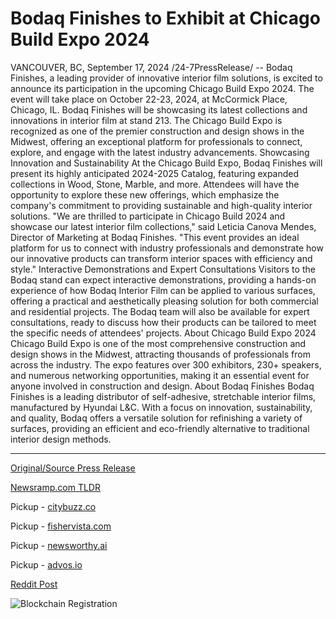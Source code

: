 # Bodaq Finishes to Exhibit at Chicago Build Expo 2024

VANCOUVER, BC, September 17, 2024 /24-7PressRelease/ -- Bodaq Finishes, a leading provider of innovative interior film solutions, is excited to announce its participation in the upcoming Chicago Build Expo 2024. The event will take place on October 22-23, 2024, at McCormick Place, Chicago, IL.  Bodaq Finishes will be showcasing its latest collections and innovations in interior film at stand 213. The Chicago Build Expo is recognized as one of the premier construction and design shows in the Midwest, offering an exceptional platform for professionals to connect, explore, and engage with the latest industry advancements.  Showcasing Innovation and Sustainability  At the Chicago Build Expo, Bodaq Finishes will present its highly anticipated 2024-2025 Catalog, featuring expanded collections in Wood, Stone, Marble, and more. Attendees will have the opportunity to explore these new offerings, which emphasize the company's commitment to providing sustainable and high-quality interior solutions.  "We are thrilled to participate in Chicago Build 2024 and showcase our latest interior film collections," said Leticia Canova Mendes, Director of Marketing at Bodaq Finishes. "This event provides an ideal platform for us to connect with industry professionals and demonstrate how our innovative products can transform interior spaces with efficiency and style."  Interactive Demonstrations and Expert Consultations  Visitors to the Bodaq stand can expect interactive demonstrations, providing a hands-on experience of how Bodaq Interior Film can be applied to various surfaces, offering a practical and aesthetically pleasing solution for both commercial and residential projects. The Bodaq team will also be available for expert consultations, ready to discuss how their products can be tailored to meet the specific needs of attendees' projects.  About Chicago Build Expo 2024  Chicago Build Expo is one of the most comprehensive construction and design shows in the Midwest, attracting thousands of professionals from across the industry. The expo features over 300 exhibitors, 230+ speakers, and numerous networking opportunities, making it an essential event for anyone involved in construction and design.  About Bodaq Finishes  Bodaq Finishes is a leading distributor of self-adhesive, stretchable interior films, manufactured by Hyundai L&C. With a focus on innovation, sustainability, and quality, Bodaq offers a versatile solution for refinishing a variety of surfaces, providing an efficient and eco-friendly alternative to traditional interior design methods. 

---

[Original/Source Press Release](https://www.24-7pressrelease.com/press-release/514367/bodaq-finishes-to-exhibit-at-chicago-build-expo-2024)
                    

[Newsramp.com TLDR](https://newsramp.com/curated-news/bodaq-finishes-to-showcase-latest-interior-film-innovations-at-chicago-build-expo-2024/5972565710d2d5197d89e08ddc258b5f) 


Pickup - [citybuzz.co](https://citybuzz.co/2024/09/17/bodaq-finishes-to-showcase-innovative-interior-film-solutions-at-chicago-build-expo-2024)

Pickup - [fishervista.com](https://fishervista.com/en/bodaq-finishes-to-showcase-innovative-interior-film-solutions-at-chicago-build-expo-2024/20246882)

Pickup - [newsworthy.ai](https://newsworthy.ai/curated/bodaq-finishes-to-showcase-innovative-interior-film-solutions-at-chicago-build-expo-2024/20246882)

Pickup - [advos.io](https://advos.io/en/bodaq-finishes-to-showcase-innovative-interior-film-solutions-at-chicago-build-expo-2024/20246882)
 



[Reddit Post](https://www.reddit.com/r/eventNews/comments/1fisumx/bodaq_finishes_to_showcase_latest_interior_film/) 



![Blockchain Registration](https://cdn.newsramp.app/24-7PressRelease/qrcode/249/17/volt3ZU5.webp)